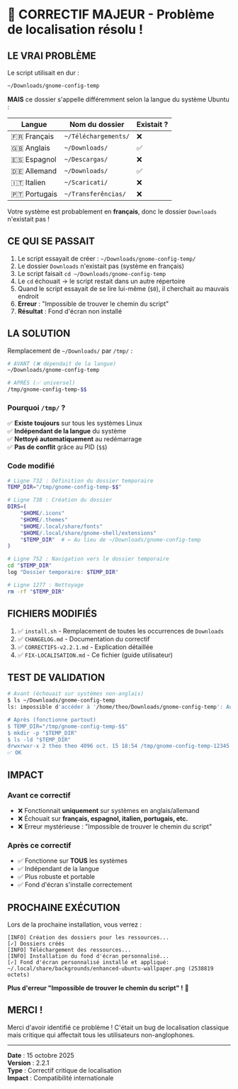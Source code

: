 # 🎯 CORRECTIF MAJEUR - Problème de localisation résolu !

## LE VRAI PROBLÈME

Le script utilisait en dur :
```bash
~/Downloads/gnome-config-temp
```

**MAIS** ce dossier s'appelle différemment selon la langue du système Ubuntu :

| Langue | Nom du dossier | Existait ? |
|--------|----------------|------------|
| 🇫🇷 Français | `~/Téléchargements/` | ❌ |
| 🇬🇧 Anglais | `~/Downloads/` | ✅ |
| 🇪🇸 Espagnol | `~/Descargas/` | ❌ |
| 🇩🇪 Allemand | `~/Downloads/` | ✅ |
| 🇮🇹 Italien | `~/Scaricati/` | ❌ |
| 🇵🇹 Portugais | `~/Transferências/` | ❌ |

Votre système est probablement en **français**, donc le dossier `Downloads` n'existait pas !

## CE QUI SE PASSAIT

1. Le script essayait de créer : `~/Downloads/gnome-config-temp/`
2. Le dossier `Downloads` n'existait pas (système en français)
3. Le script faisait `cd ~/Downloads/gnome-config-temp`
4. Le `cd` échouait → le script restait dans un autre répertoire
5. Quand le script essayait de se lire lui-même (`$0`), il cherchait au mauvais endroit
6. **Erreur** : "Impossible de trouver le chemin du script"
7. **Résultat** : Fond d'écran non installé

## LA SOLUTION

Remplacement de `~/Downloads/` par `/tmp/` :

```bash
# AVANT (❌ dépendait de la langue)
~/Downloads/gnome-config-temp

# APRÈS (✅ universel)
/tmp/gnome-config-temp-$$
```

### Pourquoi `/tmp/` ?

✅ **Existe toujours** sur tous les systèmes Linux  
✅ **Indépendant de la langue** du système  
✅ **Nettoyé automatiquement** au redémarrage  
✅ **Pas de conflit** grâce au PID (`$$`)  

### Code modifié

```bash
# Ligne 732 : Définition du dossier temporaire
TEMP_DIR="/tmp/gnome-config-temp-$$"

# Ligne 738 : Création du dossier
DIRS=(
    "$HOME/.icons"
    "$HOME/.themes"
    "$HOME/.local/share/fonts"
    "$HOME/.local/share/gnome-shell/extensions"
    "$TEMP_DIR"  # ← Au lieu de ~/Downloads/gnome-config-temp
)

# Ligne 752 : Navigation vers le dossier temporaire
cd "$TEMP_DIR"
log "Dossier temporaire: $TEMP_DIR"

# Ligne 1277 : Nettoyage
rm -rf "$TEMP_DIR"
```

## FICHIERS MODIFIÉS

1. ✅ `install.sh` - Remplacement de toutes les occurrences de `Downloads`
2. ✅ `CHANGELOG.md` - Documentation du correctif
3. ✅ `CORRECTIFS-v2.2.1.md` - Explication détaillée
4. ✅ `FIX-LOCALISATION.md` - Ce fichier (guide utilisateur)

## TEST DE VALIDATION

```bash
# Avant (échouait sur systèmes non-anglais)
$ ls ~/Downloads/gnome-config-temp
ls: impossible d'accéder à '/home/theo/Downloads/gnome-config-temp': Aucun fichier ou dossier de ce nom

# Après (fonctionne partout)
$ TEMP_DIR="/tmp/gnome-config-temp-$$"
$ mkdir -p "$TEMP_DIR"
$ ls -ld "$TEMP_DIR"
drwxrwxr-x 2 theo theo 4096 oct. 15 18:54 /tmp/gnome-config-temp-12345
✅ OK
```

## IMPACT

### Avant ce correctif
- ❌ Fonctionnait **uniquement** sur systèmes en anglais/allemand
- ❌ Échouait sur **français, espagnol, italien, portugais, etc.**
- ❌ Erreur mystérieuse : "Impossible de trouver le chemin du script"

### Après ce correctif
- ✅ Fonctionne sur **TOUS** les systèmes
- ✅ Indépendant de la langue
- ✅ Plus robuste et portable
- ✅ Fond d'écran s'installe correctement

## PROCHAINE EXÉCUTION

Lors de la prochaine installation, vous verrez :

```
[INFO] Création des dossiers pour les ressources...
[✓] Dossiers créés
[INFO] Téléchargement des ressources...
[INFO] Installation du fond d'écran personnalisé...
[✓] Fond d'écran personnalisé installé et appliqué: ~/.local/share/backgrounds/enhanced-ubuntu-wallpaper.png (2538819 octets)
```

**Plus d'erreur "Impossible de trouver le chemin du script" !** 🎉

## MERCI !

Merci d'avoir identifié ce problème ! C'était un bug de localisation classique mais critique qui affectait tous les utilisateurs non-anglophones.

---

**Date** : 15 octobre 2025  
**Version** : 2.2.1  
**Type** : Correctif critique de localisation  
**Impact** : Compatibilité internationale
